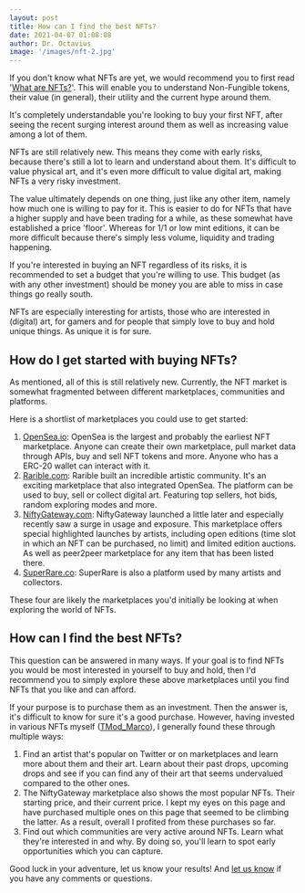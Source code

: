 ```yaml
---
layout: post
title: How can I find the best NFTs?
date: 2021-04-07 01:08:08 
author: Dr. Octavius
image: '/images/nft-2.jpg'
---
```


If you don't know what NFTs are yet, we would recommend you to first read '[What are NFTs?](/blog/what-are-nfts)'. This will enable you to understand Non-Fungible tokens, their value (in general), their utility and the current hype around them.

It's completely understandable you're looking to buy your first NFT, after seeing the recent surging interest around them as well as increasing value among a lot of them.

NFTs are still relatively new. This means they come with early risks, because there's still a lot to learn and understand about them. It's difficult to value physical art, and it's even more difficult to value digital art, making NFTs a very risky investment.

The value ultimately depends on one thing, just like any other item, namely how much one is willing to pay for it. This is easier to do for NFTs that have a higher supply and have been trading for a while, as these somewhat have established a price 'floor'. Whereas for 1/1 or low mint editions, it can be more difficult because there's simply less volume, liquidity and trading happening.

If you're interested in buying an NFT regardless of its risks, it is recommended to set a budget that you're willing to use. This budget (as with any other investment) should be money you are able to miss in case things go really south.

NFTs are especially interesting for artists, those who are interested in (digital) art, for gamers and for people that simply love to buy and hold unique things. As unique it is for sure.

## How do I get started with buying NFTs?

As mentioned, all of this is still relatively new. Currently, the NFT market is somewhat fragmented between different marketplaces, communities and platforms.

Here is a shortlist of marketplaces you could use to get started:

1. [OpenSea.io](http://opensea.io/): OpenSea is the largest and probably the earliest NFT marketplace. Anyone can create their own marketplace, pull market data through APIs, buy and sell NFT tokens and more. Anyone who has a ERC-20 wallet can interact with it.
2. [Rarible.com](http://rarible.com/): Rarible built an incredible artistic community. It's an exciting marketplace that also integrated OpenSea. The platform can be used to buy, sell or collect digital art. Featuring top sellers, hot bids, random exploring modes and more.
3. [NiftyGateway.com](http://NiftyGateway.com/): NiftyGateway launched a little later and especially recently saw a surge in usage and exposure. This marketplace offers special highlighted launches by artists, including open editions (time slot in which an NFT can be purchased, no limit) and limited edition auctions. As well as peer2peer marketplace for any item that has been listed there.
4. [SuperRare.co](http://superrare.co/): SuperRare is also a platform used by many artists and collectors.

These four are likely the marketplaces you'd initially be looking at when exploring the world of NFTs.

## How can I find the best NFTs?

This question can be answered in many ways. If your goal is to find NFTs you would be most interested in yourself to buy and hold, then I'd recommend you to simply explore these above marketplaces until you find NFTs that you like and can afford.

If your purpose is to purchase them as an investment. Then the answer is, it's difficult to know for sure it's a good purchase. However, having invested in various NFTs myself ([TMod_Marco](https://twitter.com/TMod_Marco)), I generally found these through multiple ways:

1. Find an artist that's popular on Twitter or on marketplaces and learn more about them and their art. Learn about their past drops, upcoming drops and see if you can find any of their art that seems undervalued compared to the other ones.
2. The NiftyGateway marketplace also shows the most popular NFTs. Their starting price, and their current price. I kept my eyes on this page and have purchased multiple ones on this page that seemed to be climbing the latter. As a result, overall I profited from these purchases so far.
3. Find out which communities are very active around NFTs. Learn what they're interested in and why. By doing so, you'll learn to spot early opportunities which you can capture.

Good luck in your adventure, let us know your results! And [let us know](https://t.me/OctoFi) if you have any comments or questions.
